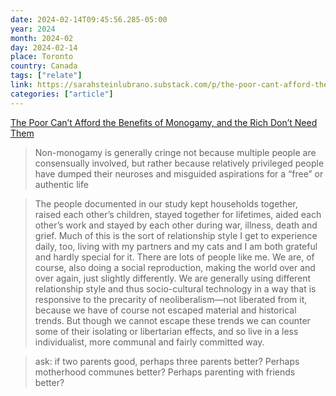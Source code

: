 ```yaml
---
date: 2024-02-14T09:45:56.285-05:00
year: 2024
month: 2024-02
day: 2024-02-14
place: Toronto
country: Canada
tags: ["relate"]
link: https://sarahsteinlubrano.substack.com/p/the-poor-cant-afford-the-benefits
categories: ["article"]
---
```

[The Poor Can’t Afford the Benefits of Monogamy, and the Rich Don’t Need Them](https://sarahsteinlubrano.substack.com/p/the-poor-cant-afford-the-benefits)

> Non-monogamy is generally cringe not because multiple people are consensually involved, but rather because relatively privileged people have dumped their neuroses and misguided aspirations for a “free” or authentic life

> The people documented in our study kept households together, raised each other’s children, stayed together for lifetimes, aided each other’s work and stayed by each other during war, illness, death and grief. Much of this is the sort of relationship style I get to experience daily, too, living with my partners and my cats and I am both grateful and hardly special for it. There are lots of people like me. We are, of course, also doing a social reproduction, making the world over and over again, just slightly differently. We are generally using different relationship style and thus socio-cultural technology in a way that is responsive to the precarity of neoliberalism—not liberated from it, because we have of course not escaped material and historical trends. But though we cannot escape these trends we can counter some of their isolating or libertarian effects, and so live in a less individualist, more communal and fairly committed way.

> ask: if two parents good, perhaps three parents better? Perhaps motherhood communes better? Perhaps parenting with friends better?
